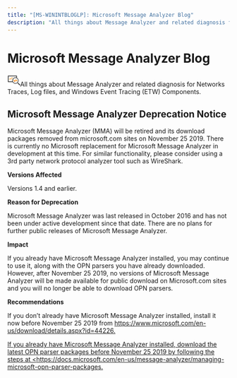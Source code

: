 ```yaml
---
title: "[MS-WININTBLOGLP]: Microsoft Message Analyzer Blog"
description: "All things about Message Analyzer and related diagnosis for Networks Traces, Log files, and Windows Event Tracing (ETW) Components"
---
```


# Microsoft Message Analyzer Blog

<p> </p>
<p><img id="Picture 2" src="MS-WININTBLOGLP_files/image001.png">All
things about Message Analyzer and related diagnosis for Networks Traces, Log
files, and Windows Event Tracing (ETW) Components.</p>

## Microsoft Message Analyzer Deprecation Notice 
Microsoft Message Analyzer (MMA) will be retired and its download packages removed from microsoft.com sites on November 25 2019. There is currently no Microsoft replacement for Microsoft Message Analyzer in development at this time.  For similar functionality, please consider using a 3rd party network protocol analyzer tool such as WireShark. 

**Versions Affected**
<p>Versions 1.4 and earlier.</p>

**Reason for Deprecation**
<p>Microsoft Message Analyzer was last released in October 2016 and has not been under active development since that date. There are no plans for further public releases of Microsoft Message Analyzer.</p> 

**Impact**
<p>If you already have Microsoft Message Analyzer installed, you may continue to use it, along with the OPN parsers you have already downloaded. However, after November 25 2019, no versions of Microsoft Message Analyzer will be made available for public download on Microsoft.com sites and you will no longer be able to download OPN parsers.</p> 

**Recommendations**
<p></p>
If you don’t already have Microsoft Message Analyzer installed, install it now before November 25 2019 from <a href="https://www.microsoft.com/en-us/download/details.aspx?id=44226">https://www.microsoft.com/en-us/download/details.aspx?id=44226. 
<p></p>
If you already have Microsoft Message Analyzer installed, download the latest OPN parser packages before November 25 2019 by following the steps at <<a href="https://docs.microsoft.com/en-us/message-analyzer/managing-microsoft-opn-parser-packages">https://docs.microsoft.com/en-us/message-analyzer/managing-microsoft-opn-parser-packages. 



                